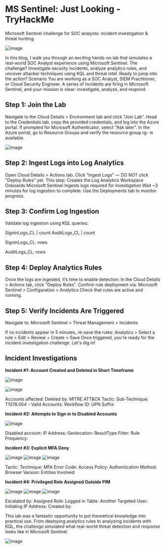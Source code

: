 # **MS Sentinel: Just Looking - TryHackMe**
Microsoft Sentinel challenge for SOC analysts: incident investigation & threat hunting.

![image](https://github.com/user-attachments/assets/b7d1a2bc-255e-457f-8a48-2cd5b5cb9c63)

In this blog, I walk you through an exciting hands-on lab that simulates a real-world SOC Analyst experience using Microsoft Sentinel. 
The challenge? Investigate security incidents, analyze analytics rules, and uncover attacker techniques using KQL and threat intel. 
Ready to jump into the action?
Scenario
You are working as a SOC Analyst, SIEM Practitioner, or Cloud Security Engineer. 
A series of incidents are firing in Microsoft Sentinel, and your mission is clear: investigate, analyze, and respond.


## **Step 1: Join the Lab**
Navigate to the Cloud Details > Environment tab and click "Join Lab".
Head to the Credentials tab, copy the provided credentials, and log into the Azure portal.
If prompted for Microsoft Authenticator, select "Ask later".
In the Azure portal, go to Resource Groups and verify the resource group rg-<labId> is available.

![image](https://github.com/user-attachments/assets/c0579264-ee60-4568-b212-758e9f5fdf0e)


## **Step 2: Ingest Logs into Log Analytics**
Open Cloud Details > Actions tab.
Click "Ingest Logs" — DO NOT click "Deploy Rules" yet.
This step:
Creates the Log Analytics Workspace
Onboards Microsoft Sentinel
Ingests logs required for investigation
Wait ~3 minutes for log ingestion to complete. Use the Deployments tab to monitor progress.

## **Step 3: Confirm Log Ingestion**
Validate log ingestion using KQL queries:

SigninLogs_CL | count
AuditLogs_CL | count

SigninLogs_CL:  rows

AuditLogs_CL:  rows

## **Step 4: Deploy Analytics Rules**
Once the logs are ingested, it’s time to enable detection:
In the Cloud Details > Actions tab, click "Deploy Rules".
Confirm rule deployment via:
Microsoft Sentinel > Configuration > Analytics
Check that rules are active and running.

## **Step 5: Verify Incidents Are Triggered**
Navigate to:
Microsoft Sentinel > Threat Management > Incidents

If no incidents appear in 5 minutes, re-save the rules:
Analytics > Select a rule > Edit > Review + Create > Save
Once triggered, you're ready for the incident investigation challenge. Let's dig in!

## **Incident Investigations**
**Incident #1: Account Created and Deleted in Short Timeframe**


![image](https://github.com/user-attachments/assets/2aabfcf2-3707-487a-8fbf-0fc5acc94110)


![image](https://github.com/user-attachments/assets/0c8e3bb0-f0a7-4b89-89cc-c204cda02e17)


Accounts affected: 
Deleted by: 
MITRE ATT&CK Tactic: 
Sub-Technique: T1078.004 – Valid Accounts: 
Workflow ID:
UPN Suffix: 


**Incident #2: Attempts to Sign in to Disabled Accounts**


![image](https://github.com/user-attachments/assets/97592ce7-4dd6-41e5-86b0-93841e8e73c4)


Disabled account: 
IP Address: 
Geolocation: 
ResultType Filter: 
Rule Frequency: 

**Incident #3: Explicit MFA Deny**


![image](https://github.com/user-attachments/assets/da41a490-b7d3-41ed-a05c-bed0a1d5b09c)
![image](https://github.com/user-attachments/assets/6d0fad3f-60a2-4370-8a29-3c4ad07da8df)
![image](https://github.com/user-attachments/assets/32195fe6-ea57-48f8-bb90-5f558bcaa87b)


Tactic: 
Technique: 
MFA Error Code: 
Access Policy: 
Authentication Method: 
Browser Version: 
Entities Involved: 

**Incident #4: Privileged Role Assigned Outside PIM**


![image](https://github.com/user-attachments/assets/1a3391d9-f1c9-493e-a9df-26f43e5debf8)
![image](https://github.com/user-attachments/assets/9152be04-3736-4732-99fe-15bda9e04de4)
![image](https://github.com/user-attachments/assets/2e117b78-1ad0-449f-bc56-d49ebf7aa30c)

Escalated by: 
Assigned Role: 
Logged in Table: 
Another Targeted User: 
Initiating IP Address:
Created by: 

This lab was a fantastic opportunity to put theoretical knowledge into practical use. 
From deploying analytics rules to analyzing incidents with KQL, the challenge simulated what real-world threat detection and response looks like in Microsoft Sentinel.

![image](https://github.com/user-attachments/assets/bfd1bff9-f39b-4df5-8a13-9630b7325ddb)



